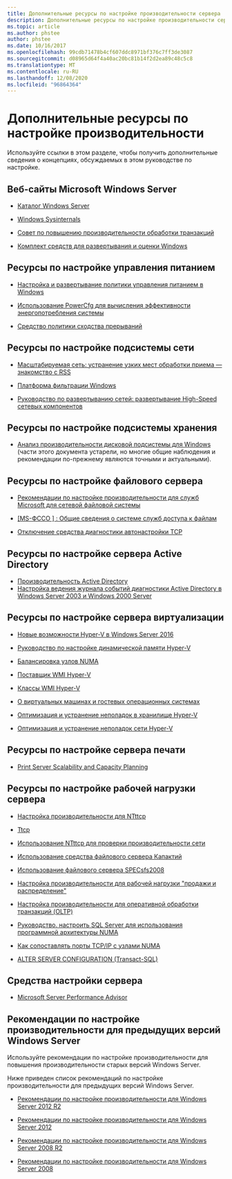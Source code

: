 ```yaml
---
title: Дополнительные ресурсы по настройке производительности сервера
description: Дополнительные ресурсы по настройке производительности сервера
ms.topic: article
ms.author: phstee
author: phstee
ms.date: 10/16/2017
ms.openlocfilehash: 99cdb71478b4cf607ddc8971bf376c7ff3de3087
ms.sourcegitcommit: d08965d64f4a40ac20bc81b14f2d2ea89c48c5c8
ms.translationtype: MT
ms.contentlocale: ru-RU
ms.lasthandoff: 12/08/2020
ms.locfileid: "96864364"
---
```

# <a name="additional-performance-tuning-resources"></a>Дополнительные ресурсы по настройке производительности

Используйте ссылки в этом разделе, чтобы получить дополнительные сведения о концепциях, обсуждаемых в этом руководстве по настройке.

## <a name="microsoft-windows-server-websites"></a>Веб-сайты Microsoft Windows Server
-   [Каталог Windows Server](https://www.windowsservercatalog.com/)

-   [Windows Sysinternals](/sysinternals/)

-   [Совет по повышению производительности обработки транзакций](http://www.tpc.org/)

-   [Комплект средств для развертывания и оценки Windows](https://developer.microsoft.com/windows/hardware/windows-assessment-deployment-kit)

## <a name="power-management-tuning-resources"></a>Ресурсы по настройке управления питанием

-   [Настройка и развертывание политики управления питанием в Windows](/windows-hardware/customize/power-settings/configure-processor-power-management-options)

-   [Использование PowerCfg для вычисления эффективности энергопотребления системы](/previous-versions/windows/it-pro/windows-vista/cc748940(v=ws.10))

-   [Средство политики сходства прерываний](https://support.microsoft.com/kb/252867)

## <a name="networking-subsystem-tuning-resources"></a>Ресурсы по настройке подсистемы сети

-   [Масштабируемая сеть: устранение узких мест обработки приема — знакомство с RSS](https://download.microsoft.com/download/5/D/6/5D6EAF2B-7DDF-476B-93DC-7CF0072878E6/NDIS_RSS.doc)

-   [Платформа фильтрации Windows](/windows-hardware/drivers/network/porting-packet-processing-drivers-and-apps-to-wfp)

-   [Руководство по развертыванию сетей: развертывание High-Speed сетевых компонентов](/previous-versions/windows/it-pro/windows-server-2008-R2-and-2008/gg162681(v=ws.10))

## <a name="storage-subsystem-tuning-resources"></a>Ресурсы по настройке подсистемы хранения

-   [Анализ производительности дисковой подсистемы для Windows](https://download.microsoft.com/download/e/b/a/eba1050f-a31d-436b-9281-92cdfeae4b45/subsys_perf.doc) (части этого документа устарели, но многие общие наблюдения и рекомендации по-прежнему являются точными и актуальными).

## <a name="file-server-tuning-resources"></a>Ресурсы по настройке файлового сервера

-   [Рекомендации по настройке производительности для служб Microsoft для сетевой файловой системы](/previous-versions/tn-archive/bb463205(v=technet.10))

-   [\[MS-ФССО \] : Общие сведения о системе служб доступа к файлам](https://download.microsoft.com/download/5/0/1/501ED102-E53F-4CE0-AA6B-B0F93629DDC6/Windows/%5bMS-FSSO%5d.pdf)

-   [Отключение средства диагностики автонастройки TCP](https://support.microsoft.com/kb/967475)

## <a name="active-directory-server-tuning-resources"></a>Ресурсы по настройке сервера Active Directory
-   [Производительность Active Directory](/previous-versions/dn567654(v=vs.85))
-   [Настройка ведения журнала событий диагностики Active Directory в Windows Server 2003 и Windows 2000 Server](https://support.microsoft.com/kb/314980)

## <a name="virtualization-server-tuning-resources"></a>Ресурсы по настройке сервера виртуализации

-   [Новые возможности Hyper-V в Windows Server 2016](../../virtualization/hyper-v/what-s-new-in-hyper-v-on-windows.md)

-   [Руководство по настройке динамической памяти Hyper-V](/previous-versions/windows/it-pro/windows-server-2008-R2-and-2008/ff817651(v=ws.10))

-   [Балансировка узлов NUMA](/archive/blogs/winserverperformance/numa-node-balancing)

-   [Поставщик WMI Hyper-V](/previous-versions/windows/desktop/virtual/windows-virtualization-portal)

-   [Классы WMI Hyper-V](/previous-versions/windows/desktop/virtual/virtualization-wmi-classes)

-   [О виртуальных машинах и гостевых операционных системах](/previous-versions/windows/it-pro/windows-server-2008-R2-and-2008/cc794868(v=ws.10))

-   [Оптимизация и устранение неполадок в хранилище Hyper-V](/archive/blogs/microsoft_press/new-book-optimizing-and-troubleshooting-hyper-v-storage)

-   [Оптимизация и устранение неполадок сети Hyper-V](https://blogs.msdn.com/b/microsoft_press/archive/2013/07/12/rtm-d-today-optimizing-and-troubleshooting-hyper-v-networking.aspx)

## <a name="print-server-tuning-resources"></a>Ресурсы по настройке сервера печати

-   [Print Server Scalability and Capacity Planning](/previous-versions/windows/it-pro/windows-server-2012-R2-and-2012/dn554243(v=ws.11))

## <a name="server-workload-tuning-resources"></a>Ресурсы по настройке рабочей нагрузки сервера

-   [Настройка производительности для NTttcp](/previous-versions/dn567663(v=vs.85))

-   [Ttcp](http://en.wikipedia.org/wiki/Ttcp)

-   [Использование NTttcp для проверки производительности сети](https://msdn.microsoft.com/windows/hardware/gg463264.aspx)

-   [Использование средства файлового сервера Капактий](/previous-versions/dn567658(v=vs.85))

-   [Использование файлового сервера SPECsfs2008](/previous-versions/dn567653(v=vs.85))

-   [Настройка производительности для рабочей нагрузки "продажи и распределение"](/previous-versions/dn567646(v=vs.85))

-   [Настройка производительности для оперативной обработки транзакций (OLTP)](/previous-versions/dn567642(v=vs.85))

-   [Руководство. настроить SQL Server для использования программной архитектуры NUMA](https://go.microsoft.com/fwlink/?LinkId=98292)

-   [Как сопоставлять порты TCP/IP с узлами NUMA](https://go.microsoft.com/fwlink/?LinkId=98293)

-   [ALTER SERVER CONFIGURATION (Transact-SQL)](/sql/t-sql/statements/alter-server-configuration-transact-sql)


## <a name="server-tuning-tools"></a>Средства настройки сервера

-   [Microsoft Server Performance Advisor](/previous-versions/dn481522(v=vs.85))

## <a name="performance-tuning-guidelines-for-previous-versions-of-windows-server"></a>Рекомендации по настройке производительности для предыдущих версий Windows Server


Используйте рекомендации по настройке производительности для повышения производительности старых версий Windows Server.

Ниже приведен список рекомендаций по настройке производительности для предыдущих версий Windows Server.

-   [Рекомендации по настройке производительности для Windows Server 2012 R2](https://www.microsoft.com/download/details.aspx?id=51960)

-   [Рекомендации по настройке производительности для Windows Server 2012](https://download.microsoft.com/download/0/0/B/00BE76AF-D340-4759-8ECD-C80BC53B6231/performance-tuning-guidelines-windows-server-2012.docx)

-   [Рекомендации по настройке производительности для Windows Server 2008 R2](https://download.microsoft.com/download/6/B/2/6B2EBD3A-302E-4553-AC00-9885BBF31E21/Perf-tun-srv-R2.docx)

-   [Рекомендации по настройке производительности для Windows Server 2008](https://download.microsoft.com/download/9/c/5/9c5b2167-8017-4bae-9fde-d599bac8184a/Perf-tun-srv.docx)
